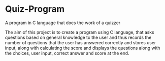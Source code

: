 # Quiz-Program
A program in C language that does the work of a quizzer

The aim of this project is to create a program using C language, that asks 
questions based on general knowledge to the user and thus records the 
number of questions that the user has answered correctly and stores user input, along with calculating the score
and displays the questions along with the choices, user input, correct answer and score at the end.
